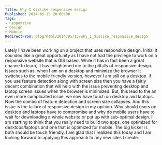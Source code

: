 ```yaml
---
Title: Why I dislike responsive design
Published: 2014-05-15 20:00:00
Tags:
- Responsive
- Design
- Mobile
RedirectFrom: blog/html/2014/05/15/why_i_dislike_responsive_design
---
```


Lately I have been working on a project that uses responsive design. Initial it sounded like a great opportunity as I have not had the privilege to work on a responsive website that is GIS based. While it has in fact been a great chance to learn, it has enlightened me to the pitfalls of responsive design. Issues such as, when I am on a desktop and minimize the browser it switches to the mobile friendly version, however I am still on a desktop. If you use feature detection along with screen size then you have a fairly decent combination that will help with the issue preventing desktop and laptop screen issues when the browser is minimized. But, this lead to the an even more complicated issue, we now have touch on desktop and laptops. Now the combo of feature detection and screen size collapses. And this issue is the failure of responsive design in my opinion. Why should users on desktop and laptops have to compromise and why do mobile users have to wait for downloading a whole website or put up with sub-optimal design. I am starting to think that you really need to build two apps, one optimized for desktops/laptops and one that is optimized for mobile. The big kicker is both should be touch friendly. I am glad that I realized this today and I am looking forward to applying this approach to any new sites I create.